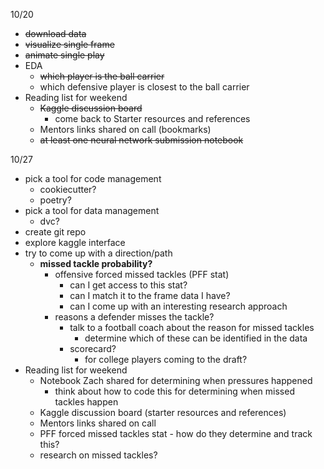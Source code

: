 10/20
- ~~download data~~
- ~~visualize single frame~~
- ~~animate single play~~
- EDA
    * ~~which player is the ball carrier~~
    * which defensive player is closest to the ball carrier
- Reading list for weekend
    * ~~Kaggle discussion board~~
        - come back to Starter resources and references
    * Mentors links shared on call (bookmarks)
    * ~~at least one neural network submission notebook~~


10/27
- pick a tool for code management
    * cookiecutter?
    * poetry?
- pick a tool for data management
    * dvc?
- create git repo
- explore kaggle interface
- try to come up with a direction/path
    * **missed tackle probability?**
        - offensive forced missed tackles (PFF stat)
            * can I get access to this stat?
            * can I match it to the frame data I have?
            * can I come up with an interesting research approach 
        - reasons a defender misses the tackle?
            * talk to a football coach about the reason for missed tackles
                - determine which of these can be identified in the data
            * scorecard?
                - for college players coming to the draft?
- Reading list for weekend
    * Notebook Zach shared for determining when pressures happened
        - think about how to code this for determining when missed tackles happen
    * Kaggle discussion board (starter resources and references)
    * Mentors links shared on call
    * PFF forced missed tackles stat - how do they determine and track this?
    * research on missed tackles?

